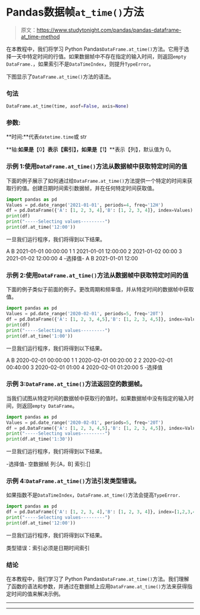 # Pandas数据帧`at_time()`方法

> 原文：<https://www.studytonight.com/pandas/pandas-dataframe-at_time-method>

在本教程中，我们将学习 Python Pandas`DataFrame.at_time()`方法。它用于选择一天中特定时间的行值。如果数据帧中不存在指定的输入时间，则返回`empty DataFrame.`，如果索引不是`DataTimeIndex`，则提升`TypeError`。

下图显示了`DataFrame.at_time()`方法的语法。

### 句法

```py
DataFrame.at_time(time, asof=False, axis=None)
```

### 参数:

**时间:**代表`datetime.time`或 str

**轴:**如果是**【0】**表示【索引】，如果是**【1】**表示【列】，默认值为 0。

### 示例 1:使用`DataFrame.at_time()`方法从数据帧中获取特定时间的值

下面的例子展示了如何通过给`DataFrame.at_time()`方法提供一个特定的时间来获取行的值。创建日期时间索引数据帧，并在任何特定时间获取值。

```py
import pandas as pd
Values = pd.date_range('2021-01-01', periods=4, freq='12H')
df = pd.DataFrame({'A': [1, 2, 3, 4],'B': [1, 2, 3, 4]}, index=Values)
print(df)
print("-----Selecting values---------")
print(df.at_time('12:00'))
```

一旦我们运行程序，我们将得到以下结果。

A B
2021-01-01 00:00:00 1 1
2021-01-01 12:00:00 2
2021-01-02 00:00 3
2021-01-02 12:00:00 4
-选择值-
A B
2021-01-01 12:00

### 示例 2:使用`DataFrame.at_time()`方法从数据帧中获取特定时间的值

下面的例子类似于前面的例子。更改周期和频率值，并从特定时间的数据帧中获取值。

```py
import pandas as pd
Values = pd.date_range('2020-02-01', periods=5, freq='20T')
df = pd.DataFrame({'A': [1, 2, 3, 4,5],'B': [1, 2, 3, 4,5]}, index=Values)
print(df)
print("-----Selecting values---------")
print(df.at_time('1:00'))
```

一旦我们运行程序，我们将得到以下结果。

A B
2020-02-01 00:00:00 1 1
2020-02-01 00:20:00 2 2
2020-02-01 00:40:00 3
2020-02-01 01:00 4
2020-02-01 01:20:00 5
-选择值

### 示例 3:`DataFrame.at_time()`方法返回空的数据帧。

当我们试图从特定时间的数据帧中获取行的值时。如果数据帧中没有指定的输入时间，则返回`empty DataFrame`。

```py
import pandas as pd
Values = pd.date_range('2020-02-01', periods=5, freq='20T')
df = pd.DataFrame({'A': [1, 2, 3, 4,5],'B': [1, 2, 3, 4,5]}, index=Values)
print("-----Selecting values---------")
print(df.at_time('1:30'))
```

一旦我们运行程序，我们将得到以下结果。

-选择值-
空数据帧
列:[A，B]
索引:[]

### 示例 4:`DataFrame.at_time()`方法引发类型错误。

如果指数不是`DataTimeIndex`，`DataFrame.at_time()`方法会提高`TypeError.`

```py
import pandas as pd
df = pd.DataFrame({'A': [1, 2, 3, 4],'B': [1, 2, 3, 4]}, index=[1,2,3,4])
print("-----Selecting values---------")
print(df.at_time('12:00'))
```

一旦我们运行程序，我们将得到以下结果。

类型错误：索引必须是日期时间索引

### 结论

在本教程中，我们学习了 Python Pandas`DataFrame.at_time()`方法。我们理解了函数的语法和参数，并通过在数据帧上应用`DataFrame.at_time()`方法来获得指定时间的值来解决示例。

* * *

* * *